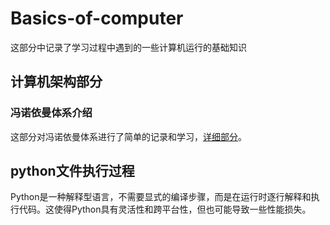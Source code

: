 # Basics-of-computer

这部分中记录了学习过程中遇到的一些计算机运行的基础知识

## 计算机架构部分

### 冯诺依曼体系介绍
这部分对冯诺依曼体系进行了简单的记录和学习，[详细部分]( https://blog.csdn.net/weixin_43490708/article/details/126797448?ops_request_misc=&request_id=&biz_id=102&utm_term=%E8%AE%A1%E7%AE%97%E6%9C%BA%E6%9E%B6%E6%9E%84&utm_medium=distribute.pc_search_result.none-task-blog-2~all~sobaiduweb~default-3-126797448.nonecase&spm=1018.2226.3001.4187)。


## python文件执行过程

Python是一种解释型语言，不需要显式的编译步骤，而是在运行时逐行解释和执行代码。这使得Python具有灵活性和跨平台性，但也可能导致一些性能损失。
